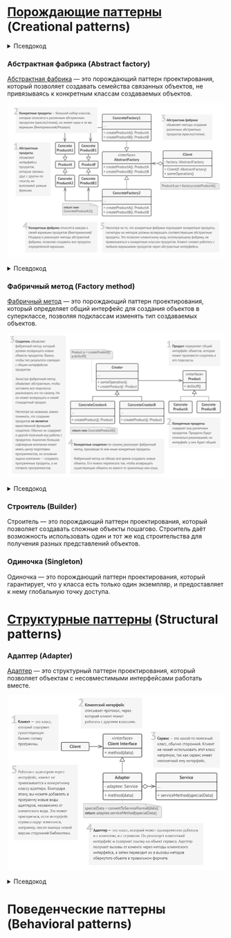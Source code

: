 ﻿# [Порождающие паттерны](https://refactoring.guru/ru/design-patterns/creational-patterns) (Creational patterns)

<details> 
    <summary>Псевдокод</summary>
    <p>

    </p>
</details>

### Абстрактная фабрика (Abstract factory)
[Абстрактная фабрика](https://refactoring.guru/ru/design-patterns/abstract-factory) — это порождающий паттерн проектирования, который позволяет создавать семейства связанных объектов, не привязываясь к конкретным классам создаваемых объектов.

![Adapter UML](images/abstract-factory-uml.png)

<details> 
    <summary>Псевдокод</summary>
    <p>

```java
// Этот паттерн предполагает, что у вас есть несколько семейств
// продуктов, находящихся в отдельных иерархиях классов
// (Button/Checkbox). Продукты одного семейства должны иметь
// общий интерфейс.
interface Button is
    method paint()

// Семейства продуктов имеют те же вариации (macOS/Windows).
class WinButton implements Button is
    method paint() is
        // Отрисовать кнопку в стиле Windows.

class MacButton implements Button is
    method paint() is
        // Отрисовать кнопку в стиле macOS.


interface Checkbox is
    method paint()

class WinCheckbox implements Checkbox is
    method paint() is
        // Отрисовать чекбокс в стиле Windows.

class MacCheckbox implements Checkbox is
    method paint() is
        // Отрисовать чекбокс в стиле macOS.


// Абстрактная фабрика знает обо всех абстрактных типах
// продуктов.
interface GUIFactory is
    method createButton():Button
    method createCheckbox():Checkbox


// Каждая конкретная фабрика знает и создаёт только продукты
// своей вариации.
class WinFactory implements GUIFactory is
    method createButton():Button is
        return new WinButton()
    method createCheckbox():Checkbox is
        return new WinCheckbox()

// Несмотря на то, что фабрики оперируют конкретными классами,
// их методы возвращают абстрактные типы продуктов. Благодаря
// этому фабрики можно взаимозаменять, не изменяя клиентский
// код.
class MacFactory implements GUIFactory is
    method createButton():Button is
        return new MacButton()
    method createCheckbox():Checkbox is
        return new MacCheckbox()


// Для кода, использующего фабрику, не важно, с какой конкретно
// фабрикой он работает. Все получатели продуктов работают с
// ними через общие интерфейсы.
class Application is
    private field button: Button
    constructor Application(factory: GUIFactory) is
        this.factory = factory
    method createUI()
        this.button = factory.createButton()
    method paint()
        button.paint()


// Приложение выбирает тип конкретной фабрики и создаёт её
// динамически, исходя из конфигурации или окружения.
class ApplicationConfigurator is
    method main() is
        config = readApplicationConfigFile()

        if (config.OS == "Windows") then
            factory = new WinFactory()
        else if (config.OS == "Web") then
            factory = new MacFactory()
        else
            throw new Exception("Error! Unknown operating system.")

        Application app = new Application(factory)
```

    </p>
</details>


### Фабричный метод (Factory method)
[Фабричный метод](https://refactoring.guru/ru/design-patterns/factory-method) — это порождающий паттерн проектирования, который определяет общий интерфейс для создания объектов в суперклассе, позволяя подклассам изменять тип создаваемых объектов.

![Adapter UML](images/factory-method-uml.png)

<details> 
    <summary>Псевдокод</summary>
    <p>

```java
// Паттерн Фабричный метод применим тогда, когда в программе
// есть иерархия классов продуктов.
interface Button is
    method render()
    method onClick(f)

class WindowsButton implements Button is
    method render(a, b) is
        // Отрисовать кнопку в стиле Windows.
    method onClick(f) is
        // Навесить на кнопку обработчик событий Windows.

class HTMLButton implements Button is
    method render(a, b) is
        // Вернуть HTML-код кнопки.
    method onClick(f) is
        // Навесить на кнопку обработчик события браузера.


// Базовый класс фабрики. Заметьте, что "фабрика" — это всего
// лишь дополнительная роль для класса. Скорее всего, он уже
// имеет какую-то бизнес-логику, в которой требуется создание
// разнообразных продуктов.
class Dialog is
    method renderWindow() is
        // Чтобы использовать фабричный метод, вы должны
        // убедиться в том, что эта бизнес-логика не зависит от
        // конкретных классов продуктов. Button — это общий
        // интерфейс кнопок, поэтому все хорошо.
        Button okButton = createButton()
        okButton.onClick(closeDialog)
        okButton.render()

    // Мы выносим весь код создания продуктов в особый метод,
    // который назвают "фабричным".
    abstract method createButton()


// Конкретные фабрики переопределяют фабричный метод и
// возвращают из него собственные продукты.
class WindowsDialog extends Dialog is
    method createButton() is
        return new WindowsButton()

class WebDialog extends Dialog is
    method createButton() is
        return new HTMLButton()


class ClientApplication is
    field dialog: Dialog

    // Приложение создаёт определённую фабрику в зависимости от
    // конфигурации или окружения.
    method initialize() is
        config = readApplicationConfigFile()

        if (config.OS == "Windows") then
            dialog = new WindowsDialog()
        else if (config.OS == "Web") then
            dialog = new WebDialog()
        else
            throw new Exception("Error! Unknown operating system.")

    // Если весь остальной клиентский код работает с фабриками и
    // продуктами только через общий интерфейс, то для него
    // будет не важно, какая фабрика была создана изначально.
    method main() is
        dialog.initialize()
        dialog.render()
```
    </p>
</details>

### Строитель (Builder)
Строитель — это порождающий паттерн проектирования, который позволяет создавать сложные объекты пошагово. Строитель даёт возможность использовать один и тот же код строительства для получения разных представлений объектов.

### Одиночка (Singleton)
Одиночка — это порождающий паттерн проектирования, который гарантирует, что у класса есть только один экземпляр, и предоставляет к нему глобальную точку доступа.

# [Структурные паттерны](https://refactoring.guru/ru/design-patterns/structural-patterns) (Structural patterns)

### Адаптер (Adapter)
[Адаптер](https://refactoring.guru/ru/design-patterns/adapter) — это структурный паттерн проектирования, который позволяет объектам с несовместимыми интерфейсами работать вместе.

![Adapter UML](images/adapter-uml.png)

<details> 
    <summary>Псевдокод</summary>
    <p>
    
```java
// Классы с совместимыми интерфейсами: КруглоеОтверстие и
// КруглыйКолышек.
class RoundHole is
    constructor RoundHole(radius) { ... }

    method getRadius is
        // Вернуть радиус отверстия.

    method fits(peg: RoundPeg) is
        return this.getRadius() >= peg.radius()

class RoundPeg is
    constructor RoundPeg(radius) { ... }

    method getRadius() is
        // Вернуть радиус круглого колышка.


// Устаревший, несовместимый класс: КвадратныйКолышек.
class SquarePeg is
    constructor SquarePeg(width) { ... }

    method getWidth() is
        // Вернуть ширину квадратного колышка.


// Адаптер позволяет использовать квадратные колышки и круглые
// отверстия вместе.
class SquarePegAdapter extends RoundPeg is
    private field peg: SquarePeg

    constructor SquarePegAdapter(peg: SquarePeg) is
        this.peg = peg

    method getRadius() is
        // Вычислить половину диагонали квадратного колышка по
        // теореме Пифагора.
        return Math.sqrt(2 * Math.pow(peg.getWidth(), 2)) / 2


// Где-то в клиентском коде.
hole = new RoundHole(5)
rpeg = new RoundPeg(5)
hole.fits(rpeg) // TRUE

small_sqpeg = new SquarePeg(2)
large_sqpeg = new SquarePeg(5)
hole.fits(small_sqpeg) // Ошибка компиляции, несовместимые типы

small_sqpeg_adapter = new SquarePegAdapter(small_sqpeg)
large_sqpeg_adapter = new SquarePegAdapter(large_sqpeg)
hole.fits(small_sqpeg_adapter) // TRUE
hole.fits(large_sqpeg_adapter) // FALSE
```

    </p>
</details>

# Поведенческие паттерны (Behavioral patterns)